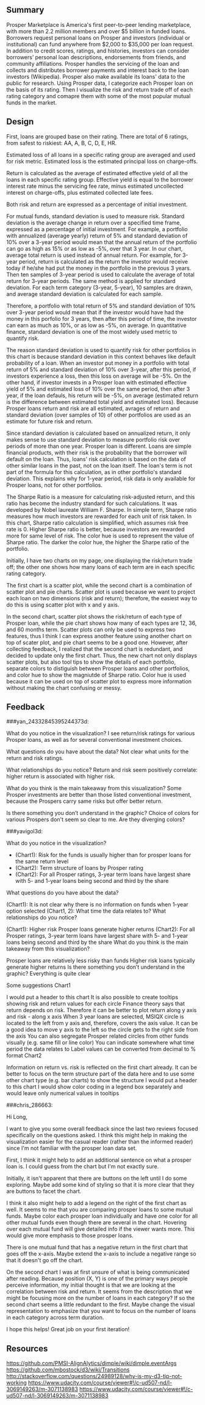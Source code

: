 ## Summary
Prosper Marketplace is America's first peer-to-peer lending marketplace, with more than 2.2 million members and over $5 billion in funded loans. 
Borrowers request personal loans on Prosper and investors (individual or institutional) can fund anywhere from $2,000 to $35,000 per loan request. 
In addition to credit scores, ratings, and histories, investors can consider borrowers’ personal loan descriptions, endorsements from friends, and community affiliations. 
Prosper handles the servicing of the loan and collects and distributes borrower payments and interest back to the loan investors (Wikipedia). Prosper also make available its loans' data to the public for research. 
Using Prosper data, I categorize each Prosper loan on the basis of its rating. Then I visualize the risk and return trade off of each rating category and comapre them with some of the most popular mutual funds in the market. 

## Design
First, loans are grouped base on their rating. There are total of 6 ratings, from safest to riskiest: AA, A, B, C, D, E, HR. 

Estimated loss of all loans in a specific rating group are averaged and used for risk metric. 
Estimated loss is the estimated principal loss on charge-offs. 

Return is calculated as the average of estimated effective yield of all the loans in each specific rating group. 
Effective yield is equal to the borrower interest rate minus the servicing fee rate, minus estimated uncollected interest on charge-offs, plus estimated collected late fees. 

Both risk and return are expressed as a percentage of initial investment. 

For mutual funds, standard deviation is used to measure risk. Standard deviation is the average change in return over a specified time frame, expressed as a percentage of initial investment.
For example, a portfolio with annualized (average yearly) return of 5% and standard deviation of 10% over a 3-year period would mean that the annual return of the portfolio can go as high as 15% or as low as -5%, over that 3 year.
In our chart, average total return is used instead of annual return. For example, for 3-year period, return is calculated as the return the investor would receive today if he/she had put the money in the portfolio in the previous 3 years.
Then ten samples of 3-year period is used to calculate the average of total return for 3-year periods. The same method is applied for standard deviation. For each term category (3-year, 5-year), 10 samples are drawn, and average standard deviation is
calculated for each sample.

Therefore, a portfolio with total return of 5% and standard deviation of 10% over 3-year period would mean that if the investor would have had the money in this porfolio for 3 years, then after this period of time,
the investor can earn as much as 10%, or as low as -5%, on average. In quantitative finance, standard deviation is one of the most widely used metric to quantify risk.

The reason standard deviation is used to quantify risk for other portfolios in this chart is because standard deviation in this context behaves like default probability of a loan. When an investor put money in a portfolio with
total return of 5% and standard deviation of 10% over 3-year, after this period, if investors experience a loss, then this loss on average will be -5%. On the other hand, if investor invests in a Prosper loan with 
estimated effective yield of 5% and estimated loss of 10% over the same period, then after 3 year, if the loan defauls, his return will be -5%, on average (estimated return is the difference between estimated total yield
and estimated loss). Because Prosper loans return and risk are all estimated, avrages of return and standard deviation (over samples of 10) of other portfolios are used as an estimate for future risk and return.
  
Since standard deviation is calculated based on annualized return, it only makes sense to use standard deviation to measure portfolio risk over periods of more than one year.
Prosper loan is different. Loans are simple financial products, with their risk is the probability that the borrower will default on the loan. Thus, loans' risk calculation is based on the data
of other similar loans in the past, not on the loan itself. The loan's term is not part of the formula for this calculation, as in other portfolio's standard deviation.
This explains why for 1-year period, risk data is only available for Prosper loans, not for other portfolios.

The Sharpe Ratio is a measure for calculating risk-adjusted return, and this ratio has become the industry standard for such calculations. It was developed by Nobel laureate William F. Sharpe. In simple term, Sharpe ratio
measures how much investors are rewarded for each unit of risk taken. In this chart, Sharpe ratio calculation is simplified, which assumes risk free rate is 0. Higher Sharpe ratio is better, because investors are rewarded more for same level of risk. The color hue is used to represent the value of Sharpe ratio. The darker the color hue, the higher the Sharpe ratio of the portfolio.

Initially, I have two charts on my page, one displaying the risk/return trade off; the other one shows how many loans of each term are in each specific rating category. 

The first chart is a scatter plot, while the second chart is a combination of scatter plot and pie charts. Scatter plot is used because we want to project each loan on two dimensions (risk and return); therefore, the easiest way to do this is using scatter plot with x and y axis.

In the second chart, scatter plot shows the risk/return of each type of Prosper loan, while the pie chart shows how many of each types are 12, 36, and 60 months term. Scatter plots can only be used to express two features, thus I think I can express another feature using another chart on top of scater plot, and pie chart seems to be a good one. However, after collecting feedback, I realized that the second chart is redundant, and decided to update only the first chart. Thus, the new chart not only displays scatter plots, 
but also tool tips to show the details of each portfolio, separate colors to distiguish between Prosper loans and other portfolios, 
and color hue to show the magniutde of Sharpe ratio. Color hue is used because it can be used on top of scatter plot to express more information without making the chart confusing or messy.

## Feedback

###yan_24332845395244373d: 

What do you notice in the visualization?
I see return/risk ratings for various Prosper loans, as well as for several conventional investment choices.

What questions do you have about the data?
Not clear what units for the return and risk ratings.

What relationships do you notice?
Return and risk seem positively correlate: higher return is associated with higher risk.

What do you think is the main takeaway from this visualization?
Some Prosper investments are better than those listed conventional investment, because the Prospers carry same risks but offer better return.

Is there something you don’t understand in the graphic?
Choice of colors for various Prospers don't seem so clear to me. Are they diverging colors?


###yavigol3d:

What do you notice in the visualization?
* (Chart1): Risk for the funds is usually higher than for prosper loans for the same return level
* (Chart2): Term structure of loans by Prosper rating
* (Chart2): For all Prosper ratings, 3-year term loans have largest share with 5- and 1-year loans being second and third by the share

What questions do you have about the data?

(Chart1): It is not clear why there is no information on funds when 1-year option selected
(Chart1, 2): What time the data relates to?
What relationships do you notice?

(Chart1): Higher risk Prosper loans generate higher returns
(Chart2): For all Prosper ratings, 3-year term loans have largest share with 5- and 1-year loans being second and third by the share
What do you think is the main takeaway from this visualization?

Prosper loans are relatively less risky than funds
Higher risk loans typically generate higher returns
Is there something you don’t understand in the graphic?
Everything is quite clear

Some suggestions
Chart1

I would put a header to this chart
It is also possible to create tooltips showing risk and return values for each circle
Finance theory says that return depends on risk. Therefore it can be better to plot return along y axis and risk - along x axis
When 3 year loans are selected, MSIQX circle is located to the left from y axis and, therefore, covers the axis value. It can be a good idea to move y axis to the left so the circle gets to the right side from the axis
You can also segregate Prosper related circles from other funds visually (e.g. same fill or line color)
You can indicate somewhere what time period the data relates to
Label values can be converted from decimal to % format
Chart2

Information on return vs. risk is reflected on the first chart already. It can be better to focus on the term structure part of the data here and to use some other chart type (e.g. bar charts) to show the structure
I would put a header to this chart
I would show color coding in a legend box separately and would leave only numerical values in tooltips


###chris_286663:

Hi Long,

I want to give you some overall feedback since the last two reviews focused specifically on the questions asked. I think this might help in making the visualization easier for the casual reader (rather than the informed reader) since I'm not familiar with the prosper loan data set.

First, I think it might help to add an additional sentence on what a prosper loan is. I could guess from the chart but I'm not exactly sure.

Initially, it isn't apparent that there are buttons on the left until I do some exploring. Maybe add some kind of styling so that it is more clear that they are buttons to facet the chart.

I think it also might help to add a legend on the right of the first chart as well. It seems to me that you are comparing prosper loans to some mutual funds. Maybe color each prosper loan individually and have one color for all other mutual funds even though there are several in the chart. Hovering over each mutual fund will give detailed info if the viewer wants more. This would give more emphasis to those prosper loans.

There is one mutual fund that has a negative return in the first chart that goes off the x-axis. Maybe extend the x-axis to include a negative range so that it doesn't go off the chart.

On the second chart I was at first unsure of what is being communicated after reading. Because position (X, Y) is one of the primary ways people perceive information, my initial thought is that we are looking at the correlation between risk and return. It seems from the description that we might be focusing more on the number of loans in each category? If so the second chart seems a little redundant to the first. Maybe change the visual representation to emphasize that you want to focus on the number of loans in each category across term duration.

I hope this helps! Great job on your first iteration!

## Resources
https://github.com/PMSI-AlignAlytics/dimple/wiki/dimple.eventArgs
https://github.com/mbostock/d3/wiki/Transitions
http://stackoverflow.com/questions/24989128/why-is-my-d3-tip-not-working
https://www.udacity.com/course/viewer#!/c-ud507-nd/l-3069149263/m-3071138983
https://www.udacity.com/course/viewer#!/c-ud507-nd/l-3069149263/m-3071138983
